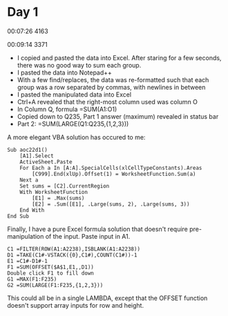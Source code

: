 # Day 1

00:07:26  4163

00:09:14  3371

* I copied and pasted the data into Excel. After staring for a few seconds, there was no good way to sum each group.
* I pasted the data into Notepad++
* With a few find/replaces, the data was re-formatted such that each group was a row separated by commas, with newlines in between
* I pasted the manipulated data into Excel
* Ctrl+A revealed that the right-most column used was column O
* In Column Q, formula =SUM(A1:O1)
* Copied down to Q235, Part 1 answer (maximum) revealed in status bar
* Part 2: =SUM(LARGE(Q1:Q235,{1,2,3}))

A more elegant VBA solution has occured to me:

    Sub aoc22d1()
        [A1].Select
        ActiveSheet.Paste
        For Each a In [A:A].SpecialCells(xlCellTypeConstants).Areas
            [C999].End(xlUp).Offset(1) = WorksheetFunction.Sum(a)
        Next a
        Set sums = [C2].CurrentRegion
        With WorksheetFunction
            [E1] = .Max(sums)
            [E2] = .Sum([E1], .Large(sums, 2), .Large(sums, 3))
        End With
    End Sub

Finally, I have a pure Excel formula solution that doesn't require pre-manipulation of the input.
Paste input in A1.

    C1 =FILTER(ROW(A1:A2238),ISBLANK(A1:A2238))
    D1 =TAKE(C1#-VSTACK({0},C1#),COUNT(C1#))-1
    E1 =C1#-D1#-1
    F1 =SUM(OFFSET($A$1,E1,,D1))
    Double click F1 to fill down
    G1 =MAX(F1:F235)
    G2 =SUM(LARGE(F1:F235,{1,2,3}))
    
This could all be in a single LAMBDA, except that the OFFSET function doesn't support array inputs for row and height.
